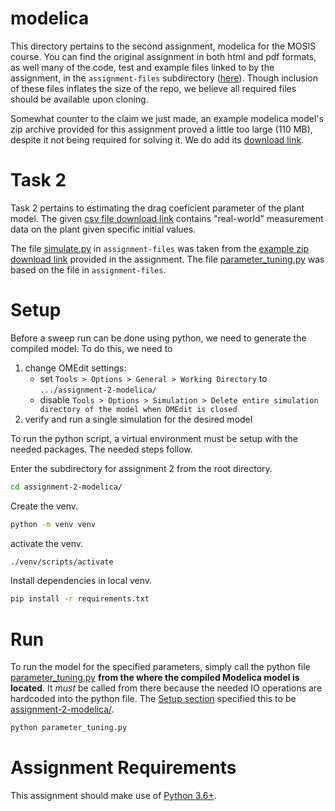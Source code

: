 # modelica

This directory pertains to the second assignment, modelica for the MOSIS course. You can find the original assignment in both html and pdf formats, as well many of the code, test and example files linked to by the assignment, in the `assignment-files` subdirectory ([here](/assignment-2-modelica/assignment-files/)). Though inclusion of these files inflates the size of the repo, we believe all required files should be available upon cloning.

Somewhat counter to the claim we just made, an example modelica model's zip archive provided for this assignment proved a little too large (110 MB), despite it not being required for solving it. We do add its [download link](http://msdl.uantwerpen.be/people/hv/teaching/MoSIS/assignments/Modelica/example.zip).

# Task 2

Task 2 pertains to estimating the drag coeficient parameter of the plant model. The given [csv file download link](http://msdl.uantwerpen.be/people/hv/teaching/MoSIS/assignments/Modelica/deceleration_data.csv) contains "real-world" measurement data on the plant given specific initial values.

The file [simulate.py](/assignment-2-modelica/assignment-files/simulate.py) in `assignment-files` was taken from the [example zip download link](http://msdl.uantwerpen.be/people/hv/teaching/MoSIS/assignments/Modelica/example.zip) provided in the assignment. The file [parameter_tuning.py](/assignment-2-modelica/parameter_tuning.py) was based on the file in `assignment-files`.

# Setup

Before a sweep run can be done using python, we need to generate the compiled model. To do this, we need to

1) change OMEdit settings:
    * set `Tools > Options > General > Working Directory` to `.../assignment-2-modelica/`
    * disable `Tools > Options > Simulation > Delete entire simulation directory of the model when OMEdit is closed`
2) verify and run a single simulation for the desired model

To run the python script, a virtual environment must be setup with the needed packages. The needed steps follow.

Enter the subdirectory for assignment 2 from the root directory.
```sh
cd assignment-2-modelica/
```

Create the venv.
```sh
python -m venv venv
```

activate the venv.
```sh
./venv/scripts/activate
```

Install dependencies in local venv.
```sh
pip install -r requirements.txt
```

# Run

To run the model for the specified parameters, simply call the python file [parameter_tuning.py](/assignment-2-modelica/parameter_tuning.py) **from the where the compiled Modelica model is located**. It *must* be called from there because the needed IO operations are hardcoded into the python file. The [Setup section](#setup) specified this to be [assignment-2-modelica/](/assignment-2-modelica/).

```sh
python parameter_tuning.py
```

# Assignment Requirements

This assignment should make use of [Python 3.6+](https://www.python.org/).